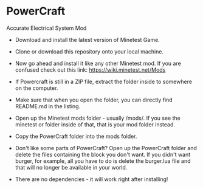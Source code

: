 # PowerCraft
Accurate Electrical System Mod

- Download and install the latest version of Minetest Game.

- Clone or download this repository onto your local machine.

- Now go ahead and install it like any other Minetest mod. If you are confused check out this link: https://wiki.minetest.net/Mods

- If Powercraft is still in a ZIP file, extract the folder inside to somewhere on the computer.

- Make sure that when you open the folder, you can directly find README.md in the listing.

- Open up the Minetest mods folder - usually /mods/. If you see the minetest or folder inside of that, that is your mod folder instead.

- Copy the PowerCraft folder into the mods folder.

- Don't like some parts of PowerCraft? Open up the PowerCraft folder and delete the files containing the block you don't want. If you didn't want burger, for example, all you have to do is delete the burger.lua file and that will no longer be available in your world.

- There are no dependencies - it will work right after installing!
